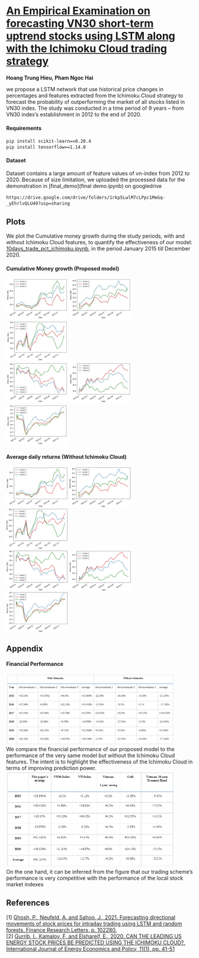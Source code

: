 # [An Empirical Examination on forecasting VN30 short-term uptrend stocks using LSTM along with the Ichimoku Cloud trading strategy](https://arxiv.org/abs/)

**Hoang Trung Hieu, Pham Ngoc Hai**

we propose a LSTM network that use historical price changes in percentages and features extracted from the Ichimoku Cloud strategy to forecast the probability of outperforming the market of all stocks listed in VN30 index. The study was conducted in a time period of 9 years – from VN30 index’s establishment in 2012 to the end of 2020.

#### Requirements
```
pip install scikit-learn==0.20.4
pip install tensorflow==1.14.0
```
#### Dataset
Dataset contains a large amount of feature values of vn-index from 2012 to 2020. Because of size limitation, we uploaded the processed data for the demonstration in [final_demo](final demo.ipynb) on googledrive
```
https://drive.google.com/drive/folders/1rkp5LwlM7cLPpc1MeGq-_yEhrlvQLU49?usp=sharing
```

## Plots
We plot the Cumulative money growth during the study periods, with and without Ichimoku Cloud features, to quantify the effectiveness of our model: [10days_trade_pct_ichimoku.ipynb](trainer/10days_trade_pct_ichimoku.ipynb), in the period January 2015 till December 2020. <br>

#### Cumulative Money growth (Proposed model)
<div style="color:white">
  <img src="result-image/profit_ichimoku_2015.jpg" width="33%">
  <img src="result-image/profit_ichimoku_2016.jpg" width="33%">
  <img src="result-image/profit_ichimoku_2017.jpg" width="33%">
</div>
<div>
  <img src="result-image/profit_ichimoku_2018.jpg" width="33%">
  <img src="result-image/profit_ichimoku_2019.jpg" width="33%">
  <img src="result-image/profit_ichimoku_2020.jpg" width="33%">
</div>

#### Average daily returns (Without Ichimoku Cloud)
<div style="color:white">
  <img src="result-image/profit2015.jpg" width="33%">
  <img src="result-image/profit2016.jpg" width="33%">
  <img src="result-image/profit2017.jpg" width="33%">
</div>
<div>
  <img src="result-image/profit2018.jpg" width="33%">
  <img src="result-image/profit2019.jpg" width="33%">
  <img src="result-image/profit2020.jpg" width="33%">
</div>


## Appendix

#### Financial Performance
<div>
<img src="result-image/performance1.jpg" width="90%" >
</div>
We compare the financial performance of our proposed model to the performance of the very same model but without the Ichimoku Cloud features. The intent is to highlight the effectiveness of the Ichimoku Cloud in terms of improving prediction power.

<div>
<img src="result-image/performance2.jpg" width="90%">
</div>
On the one hand, it can be inferred from the figure that our trading scheme’s performance is very competitive with the performance of the local stock market indexes
  

## References
[1] [Ghosh, P., Neufeld, A. and Sahoo, J., 2021. Forecasting directional movements of stock prices for intraday trading using LSTM and random forests. Finance Research Letters, p. 102280.](https://arxiv.org/abs/2004.10178)
<br>
[2] [Gurrib, I., Kamalov, F. and Elshareif, E., 2020. CAN THE LEADING US ENERGY STOCK PRICES BE PREDICTED USING THE ICHIMOKU CLOUD?. International Journal of Energy Economics and Policy, 11(1), pp. 41-51](https://www.econjournals.com/index.php/ijeep/article/view/10260)


